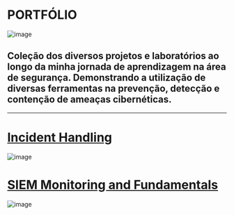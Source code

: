 # PORTFÓLIO

![image](https://github.com/user-attachments/assets/7f529f74-239c-4b89-a9c9-0ea3931439a8)


##    Coleção dos diversos projetos e laboratórios ao longo da minha jornada de aprendizagem na área de segurança. Demonstrando a utilização de diversas ferramentas na prevenção, detecção e contenção de ameaças cibernéticas.

------------------------------------------------------------------


# [Incident Handling](https://github.com/es-codes/CyberSecurity/blob/main/incident_handling_process/README.md)

![image](https://github.com/user-attachments/assets/9d21e2aa-d5d3-41f4-a92f-c679a3605c29)

# [SIEM Monitoring and Fundamentals](https://github.com/es-codes/CyberSecurity/tree/main/Security_Monitoring_%26_SIEM_Fundamentals)

![image](https://github.com/user-attachments/assets/ef973876-4e22-4f56-9c44-f6935e00f48b)

